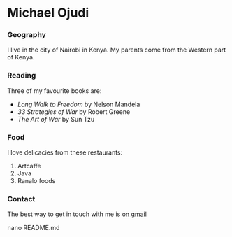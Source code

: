 # Michael Ojudi

### Geography

I live in the city of Nairobi in Kenya. My parents come from the Western part of Kenya.

### Reading

Three of my favourite books are:

- *Long Walk to Freedom* by Nelson Mandela
- *33 Strategies of War* by Robert Greene
- *The Art of War* by Sun Tzu

### Food

I love delicacies from these restaurants:

1. Artcaffe
2. Java
3. Ranalo foods

### Contact

The best way to get in touch with me is [on gmail](micahoj@gmail.com)

nano README.md
